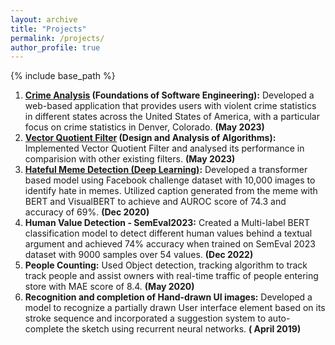 ```yaml
---
layout: archive
title: "Projects"
permalink: /projects/
author_profile: true
---
```


{% include base_path %}

1. __[Crime Analysis](https://github.com/Shanthi17/Crime-Analysis) (Foundations of Software Engineering):__ Developed a web-based application that provides users with violent crime statistics in different states across the United States of America, with a particular focus on crime statistics in Denver, Colorado. __(May 2023)__
2. __[Vector Quotient Filter](https://github.com/Bhoomika-Singla/VQF) (Design and Analysis of Algorithms):__ Implemented Vector Quotient Filter and analysed its performance in comparision with other existing filters. __(May 2023)__
3. __[Hateful Meme Detection (Deep Learning)](https://github.com/Shanthi17/HateMeme_Classification):__ Developed a transformer based model using Facebook challenge dataset with 10,000 images to identify hate in memes. Utilized caption generated from the meme with BERT and VisualBERT to achieve and AUROC score of 74.3 and accuracy of 69%. __(Dec 2020)__
4. __Human Value Detection - SemEval2023:__ Created a Multi-label BERT classification model to detect different human values behind a textual argument and achieved 74% accuracy when trained on SemEval 2023 dataset with 9000 samples over 54 values. __(Dec 2022)__
5. __People Counting:__ Used Object detection, tracking algorithm to track track people and assist owners with real-time traffic of people entering store with MAE score of 8.4. __(May 2020)__
6. __Recognition and completion of Hand-drawn UI images:__ Developed a model to recognize a partially drawn User interface element based on its stroke sequence and incorporated a suggestion system to auto-complete the sketch using recurrent neural
networks. __( April 2019)__
